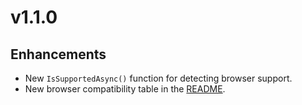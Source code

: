 # v1.1.0

## Enhancements

* New `IsSupportedAsync()` function for detecting browser support.
* New browser compatibility table in the [README](README.md).
